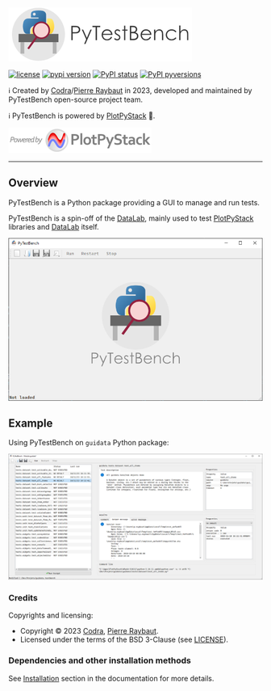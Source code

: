 ![PyTestBench](./doc/_static/PyTestBench-banner.png)

[![license](https://img.shields.io/pypi/l/PyTestBench.svg)](./LICENSE)
[![pypi version](https://img.shields.io/pypi/v/PyTestBench.svg)](https://pypi.org/project/PyTestBench/)
[![PyPI status](https://img.shields.io/pypi/status/PyTestBench.svg)](https://github.com/Codra-Ingenierie-Informatique/PyTestBench)
[![PyPI pyversions](https://img.shields.io/pypi/pyversions/PyTestBench.svg)](https://pypi.python.org/pypi/PyTestBench/)

ℹ️ Created by [Codra](https://codra.net/)/[Pierre Raybaut](https://github.com/PierreRaybaut) in 2023, developed and maintained by PyTestBench open-source project team.

ℹ️ PyTestBench is powered by [PlotPyStack](https://github.com/PlotPyStack) 🚀.

![PlotPyStack](https://raw.githubusercontent.com/PlotPyStack/.github/main/data/plotpy-stack-powered.png)

----

## Overview

PyTestBench is a Python package providing a GUI to manage and run tests.

PyTestBench is a spin-off of the [DataLab](https://github.com/Codra-Ingenierie-Informatique/DataLab),
mainly used to test [PlotPyStack](https://github.com/PlotPyStack) libraries
and [DataLab](https://github.com/Codra-Ingenierie-Informatique/DataLab) itself.

![PyTestBench](./doc/images/shots/empty.png)

## Example

Using PyTestBench on `guidata` Python package:

![PyTestBench](./doc/images/shots/guidata.testbench.png)

### Credits

Copyrights and licensing:

* Copyright © 2023 [Codra](https://codra.net/), [Pierre Raybaut](https://github.com/PierreRaybaut).
* Licensed under the terms of the BSD 3-Clause (see [LICENSE](LICENSE)).

### Dependencies and other installation methods

See [Installation](https://PyTestBench.readthedocs.io/en/latest/installation.html)
section in the documentation for more details.
